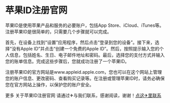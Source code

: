 # 苹果ID注册官网

苹果ID是使用苹果产品和服务的必要账户，包括App Store、iCloud、iTunes等。注册苹果ID是很简单的，只需要几个步骤就可以完成。

首先，在设备上找到“设置”应用程序，然后点击“登录到您的设备”。接下来，选择“没有Apple ID”并点击“创建一个免费的Apple ID”。然后，按照提示输入您的个人信息，包括姓名、生日、电子邮件地址和密码。最后，选择您的支付方式并输入您的账单信息。完成这些步骤后，您就成功注册了一个苹果ID。

注册苹果ID的官方网站是www.appleid.apple.com，您也可以在这个网站上管理您的账户信息、更改密码、查看购买记录等。在注册或管理苹果ID时，请务必确保您在官方网站上操作，以保护您的账户安全。

更多 关于苹果ID注册官网 请通过✈与我们联系，感谢阅读，谢谢！[点这✈里联系](https://a.k02.cc)
